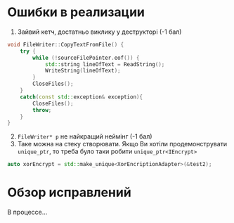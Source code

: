 # Ошибки в реализации
1. Зайвий кетч, достатньо виклику у деструкторі (-1 бал)  
~~~C++
void FileWriter::CopyTextFromFile() {
    try {
        while (!sourceFilePointer.eof()) {
            std::string lineOfText = ReadString();
            WriteString(lineOfText);
        }
        CloseFiles();
    }
    catch(const std::exception& exception){
        CloseFiles();
        throw;
    }
}
~~~

2. `FileWriter* p` не найкращий неймінг (-1 бал)
3. Таке можна на стеку створювати. Якщо Ви хотіли продемонструвати `unique_ptr`, то треба було таки робити `unique_ptr<IEncrypt>` 
~~~C++
auto xorEncrypt = std::make_unique<XorEncriptionAdapter>(&test2);
~~~

# Обзор исправлений
В процессе...
